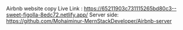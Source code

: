 Airbnb website copy
Live Link : https://65211903c731115265bd80c3--sweet-figolla-8edc72.netlify.app/
Server side: https://github.com/Mohaiminur-MernStackDeveloper/Airbnb-server
